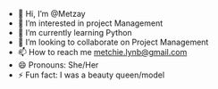 - 👋 Hi, I’m @Metzay
- 👀 I’m interested in project Management
- 🌱 I’m currently learning Python
- 💞️ I’m looking to collaborate on Project Management
- 📫 How to reach me metchie.lynb@gmail.com
- 😄 Pronouns: She/Her
- ⚡ Fun fact: I was a beauty queen/model

<!---
Metzay/Metzay is a ✨ special ✨ repository because its `README.md` (this file) appears on your GitHub profile.
You can click the Preview link to take a look at your changes.
--->

